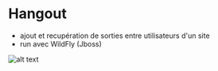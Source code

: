 # Hangout
- ajout et recupération de sorties entre utilisateurs d'un site
- run avec WildFly (Jboss)

![alt text](https://repository-images.githubusercontent.com/518512094/ef9cfdde-cdb6-473f-97b7-7f7151fdc585)
